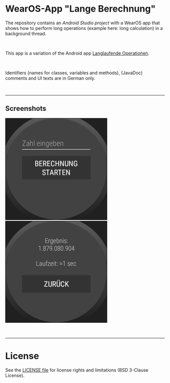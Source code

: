 # WearOS-App "Lange Berechnung"

The repository contains an *Android Studio project* with a WearOS app that shows how to perform long operations (example here: long calculation) in a background thread.

<br>

This app is a variation of the Android app [Langlaufende Operationen](https://github.com/MDecker-MobileComputing/Android_LanglaufendeOperationen).

<br>

Identifiers (names for classes, variables and methods), (JavaDoc) comments and UI texts are in German only.

<br>

----

## Screenshots

![Screenshot 1](screenshot_1.png)   ![Screenshot 2](screenshot_2.png) 

<br>

----
# License

See the [LICENSE file](LICENSE.md) for license rights and limitations (BSD 3-Clause License).
